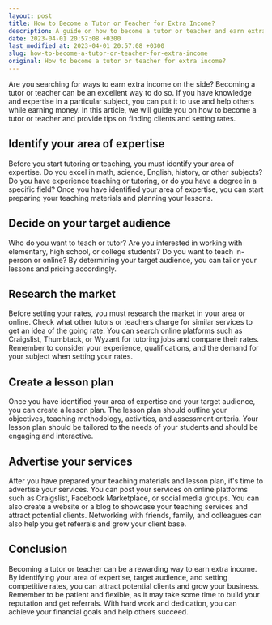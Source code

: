 ```yaml
---
layout: post
title: How to Become a Tutor or Teacher for Extra Income?
description: A guide on how to become a tutor or teacher and earn extra income, including tips on finding clients and setting rates.
date: 2023-04-01 20:57:08 +0300
last_modified_at: 2023-04-01 20:57:08 +0300
slug: how-to-become-a-tutor-or-teacher-for-extra-income
original: How to become a tutor or teacher for extra income?
---
```

Are you searching for ways to earn extra income on the side? Becoming a tutor or teacher can be an excellent way to do so. If you have knowledge and expertise in a particular subject, you can put it to use and help others while earning money. In this article, we will guide you on how to become a tutor or teacher and provide tips on finding clients and setting rates.

## Identify your area of expertise

Before you start tutoring or teaching, you must identify your area of expertise. Do you excel in math, science, English, history, or other subjects? Do you have experience teaching or tutoring, or do you have a degree in a specific field? Once you have identified your area of expertise, you can start preparing your teaching materials and planning your lessons.

## Decide on your target audience

Who do you want to teach or tutor? Are you interested in working with elementary, high school, or college students? Do you want to teach in-person or online? By determining your target audience, you can tailor your lessons and pricing accordingly.

## Research the market

Before setting your rates, you must research the market in your area or online. Check what other tutors or teachers charge for similar services to get an idea of the going rate. You can search online platforms such as Craigslist, Thumbtack, or Wyzant for tutoring jobs and compare their rates. Remember to consider your experience, qualifications, and the demand for your subject when setting your rates.

## Create a lesson plan

Once you have identified your area of expertise and your target audience, you can create a lesson plan. The lesson plan should outline your objectives, teaching methodology, activities, and assessment criteria. Your lesson plan should be tailored to the needs of your students and should be engaging and interactive.

## Advertise your services

After you have prepared your teaching materials and lesson plan, it's time to advertise your services. You can post your services on online platforms such as Craigslist, Facebook Marketplace, or social media groups. You can also create a website or a blog to showcase your teaching services and attract potential clients. Networking with friends, family, and colleagues can also help you get referrals and grow your client base.

## Conclusion

Becoming a tutor or teacher can be a rewarding way to earn extra income. By identifying your area of expertise, target audience, and setting competitive rates, you can attract potential clients and grow your business. Remember to be patient and flexible, as it may take some time to build your reputation and get referrals. With hard work and dedication, you can achieve your financial goals and help others succeed.